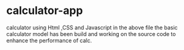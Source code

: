 # calculator-app
calculator using Html ,CSS and Javascript
in the above file the basic calculator model has been build and working on the source code to enhance the performance of calc.
